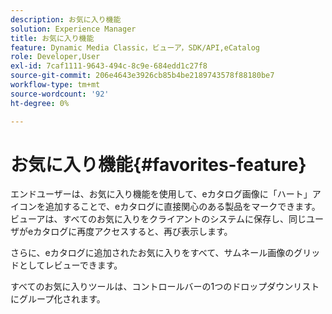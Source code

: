 ```yaml
---
description: お気に入り機能
solution: Experience Manager
title: お気に入り機能
feature: Dynamic Media Classic，ビューア，SDK/API,eCatalog
role: Developer,User
exl-id: 7caf1111-9643-494c-8c9e-684edd1c27f8
source-git-commit: 206e4643e3926cb85b4be2189743578f88180be7
workflow-type: tm+mt
source-wordcount: '92'
ht-degree: 0%

---
```


# お気に入り機能{#favorites-feature}

エンドユーザーは、お気に入り機能を使用して、eカタログ画像に「ハート」アイコンを追加することで、eカタログに直接関心のある製品をマークできます。 ビューアは、すべてのお気に入りをクライアントのシステムに保存し、同じユーザがeカタログに再度アクセスすると、再び表示します。

さらに、eカタログに追加されたお気に入りをすべて、サムネール画像のグリッドとしてレビューできます。

すべてのお気に入りツールは、コントロールバーの1つのドロップダウンリストにグループ化されます。
